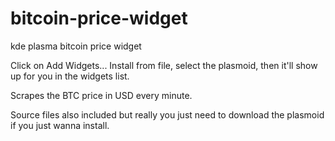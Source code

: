 # bitcoin-price-widget
kde plasma bitcoin price widget

Click on Add Widgets...  Install from file, select the plasmoid, then it'll show up for you in the widgets list.

Scrapes the BTC price in USD every minute.

Source files also included but really you just need to download the plasmoid if you just wanna install.

